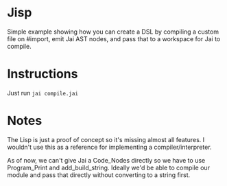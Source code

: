 # Jisp

Simple example showing how you can create a DSL
by compiling a custom file on #import, emit Jai
AST nodes, and pass that to a workspace for Jai
to compile.

# Instructions

Just run `jai compile.jai`

# Notes

The Lisp is just a proof of concept so it's
missing almost all features. I wouldn't use
this as a reference for implementing a
compiler/interpreter.

As of now, we can't give Jai a Code_Nodes
directly so we have to use Program_Print and
add_build_string. Ideally we'd be able to
compile our module and pass that directly
without converting to a string first.
